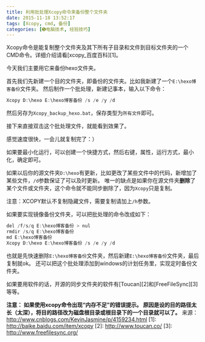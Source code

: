 ```yaml
---
title: 利用批处理Xcopy命令来备份整个文件夹
date: 2015-11-18 13:52:17
tags: [Xcopy, cmd, 备份]
categories: [➎电脑技术, 经验技巧]
---
```


Xcopy命令是能复制整个文件夹及其下所有子目录和文件到目标文件夹的一个CMD命令。详细介绍请看[xcopy_百度百科][1]。

今天我们主要用它来备份hexo文件夹。

首先我们先新建一个目的文件夹，即备份的文件夹。比如我新建了一个`E:\hexo博客备份`文件夹。
然后制作一个批处理，新建记事本，输入以下命令：
``` c
Xcopy D:\hexo E:\hexo博客备份 /s /e /y /d
```
然后另存为`Xcopy_backup_hexo.bat`，保存类型为`所有文件`即可。
<!--more-->
接下来直接双击这个批处理文件，就能看到效果了。

感觉速度很快，一会儿就复制完了：）

如果要最小化运行，可以创建一个快捷方式，然后右键，属性，运行方式，最小化，确定即可。

如果以后你的源文件夹`D:\hexo`有更新，比如更改了某些文件中的代码，新增加了某些文件，`/d`参数保证了可以及时更新。
唯一的缺点是如果你在源文件夹**删除**了某个文件或文件夹，这个命令就不能同步删除了，因为`Xcopy`只是复制。

注意：XCOPY默认不复制隐藏文件，需要复制请加上`/h`参数。

如果要实现镜像备份文件夹，可以把批处理的命令改成如下：
``` c
del /f/s/q E:\hexo博客备份 > nul
rmdir /s/q E:\hexo博客备份
md E:\hexo博客备份
Xcopy D:\hexo E:\hexo博客备份 /s /e /y /d
```
也就是先快速删除`E:\hexo博客备份`文件夹，然后新建`E:\hexo博客备份`文件夹，最后复制就ok。
还可以把这个批处理添加到windows的计划任务里，实现定时备份文件夹。

如果要用软件的话，开源的同步文件夹的软件有[Toucan][2]和[FreeFileSync][3]等等。

**注意：
如果使用xcopy命令出现“内存不足”的错误提示。
原因是设的目的路径太长（太深），将目的路径改为磁盘根目录或根目录下的一个目录就可以了。** 
来源：http://www.cnblogs.com/KevinJasmine/p/4159234.html
  [1]: http://baike.baidu.com/item/xcopy
  [2]: http://www.toucan.co/
  [3]: http://www.freefilesync.org/